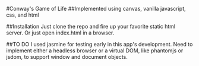 #Conway's Game of Life
##Implemented using canvas, vanilla javascript, css, and html

##Installation
Just clone the repo and fire up your favorite static html server. Or just open index.html in a browser.

##TO DO
I used jasmine for testing early in this app's development. Need to implement either a headless browser or a virtual DOM, like phantomjs or jsdom, to support window and document objects.
